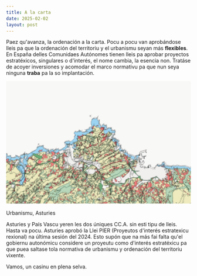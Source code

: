 ```yaml
---
title: A la carta
date: 2025-02-02
layout: post
---
```


Paez qu'avanza, la ordenación a la carta. Pocu a pocu van aprobándose lleis pa que la ordenación del territoriu y el urbanismu seyan más **flexibles**. En España delles Comunidaes Autónomes tienen lleis pa aprobar proyectos estratéxicos, singulares o d'interés, el nome cambia, la esencia non. Tratáse de acoyer inversiones y acomodar el marco normativu pa que nun seya ninguna **traba** pa la so implantación.

![Urbanismu, Asturies](/./assets/imgs/Asturies.png)

Urbanismu, Asturies

Asturies y País Vascu yeren les dos úniques CC.A. sin esti tipu de lleis. Hasta va pocu. Asturies aprobó la Llei PIER (Proyeutos d'interés estratexicu rexional) na última sesión del 2024. Esto supón que na más fai falta qu'el gobiernu autonómicu considere un proyeutu como d'interés estratéxicu pa que puea saltase tola normativa de urbanismu y ordenación del territoriu vixente.

Vamos, un casinu en plena selva.
